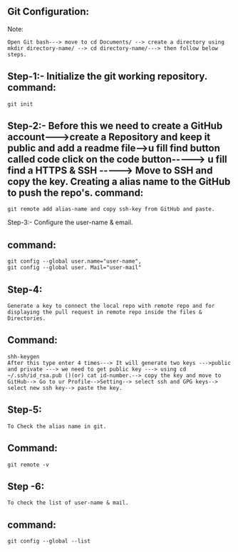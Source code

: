 Git Configuration:
------------------
Note:

	Open Git bash---> move to cd Documents/ --> create a directory using mkdir directory-name/ --> cd directory-name/---> then follow below steps.

Step-1:-
	Initialize the git working repository.
command:
--------
	git init


Step-2:-
	Before this we need  to create a GitHub account--->create a Repository and keep it public and add a readme file-->u fill find button called code      click on the code button-----> u fill find a HTTPS & SSH -----> Move to SSH and copy the key.
	Creating a alias name to the GitHub to push the repo's.
command:
--------
	git remote add alias-name and copy ssh-key from GitHub and paste.



Step-3:-
	Configure the user-name & email.

command:
--------
	git config --global user.name="user-name",
	git config --global user. Mail="user-mail"


Step-4:
-------
	Generate a key to connect the local repo with remote repo and for displaying the pull request in remote repo inside the files & Directories.
Command:
-------
	shh-keygen
	After this type enter 4 times---> It will generate two keys --->public and private ---> we need to get public key ---> using cd ~/.ssh/id_rsa.pub ()(or) cat id-number.--> copy the key and move to GitHub--> Go to ur Profile-->Setting--> select ssh and GPG keys--> select new ssh key--> paste the key.



Step-5:
-------
	To Check the alias name in git.
Command:
-------
	git remote -v



Step -6:
--------
	To check the list of user-name & mail.
command:
--------
	git config --global --list
